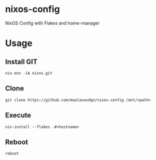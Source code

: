 # nixos-config
NixOS Config with Flakes and home-manager

# Usage

## Install GIT
`nix-env -iA nixos.git`

## Clone
`git clone https://github.com/maulanasdqn/nixos-config /mnt/<path>`

## Execute 
`nix-install --flakes .#<hostname>`

## Reboot
`reboot`

